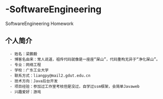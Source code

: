 # -SoftwareEngineering
 SoftwareEngineering Homework
## 个人简介
      - 姓名：梁鹏毅
      - 博客名由来：常人说道，祖传代码就像是一座座“屎山”，代码重构无异于“净化屎山”。
      - 专业：网络工程
      - 学校：广东工业大学
      - 联系方式：liangpy@mail2.gdut.edu.cn
      - 技术方向：Java后台开发
      - 项目经验：参加过工作室考核但是没过，自学过ssm框架，会简单Javaweb
      - 兴趣爱好：游戏
